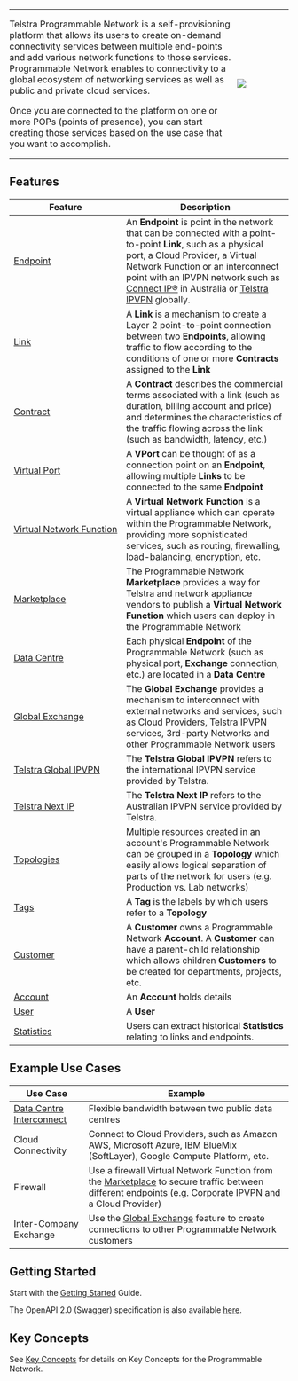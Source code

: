 <!-- Title: "Programmble Network API" -->

<table style="border:none;box-shadow:none;padding:0 0 0 0;margin:0">
<tr><td style="border:none;padding:0 0 0 0">
<p>Telstra Programmable Network is a self-provisioning platform that allows its users to create on-demand connectivity services between multiple end-points and add various network functions to those services. Programmable Network enables to connectivity to a global ecosystem of networking services as well as public and private cloud services.</p>
<p>Once you are connected to the platform on one or more POPs (points of presence), you can start creating those services based on the use case that you want to accomplish.</p>
</td>
<td style="width: 20%;border:none">
<img src="https://dev.telstra.com/sites/default/files/programmable%20network%20logo-FF.png">
</td></tr></table>

## Features

| Feature | Description |
| --- | --- |
| [Endpoint](https://dev.telstra.com/content/key-concepts-tpn#endpoint) | An **Endpoint** is point in the network that can be connected with a point-to-point **Link**, such as a physical port, a Cloud Provider, a Virtual Network Function or an interconnect point with an IPVPN network such as [Connect IP&reg;](https://www.telstra.com.au/business-enterprise/solutions/network-services/networks/vpn) in Australia or [Telstra IPVPN](https://www.telstraglobal.com/products/connectivity/virtual-private-networks/ipvpn) globally. |
| [Link](https://dev.telstra.com/content/key-concepts-tpn#link) | A **Link** is a mechanism to create a Layer 2 point-to-point connection between two **Endpoints**, allowing traffic to flow according to the conditions of one or more **Contracts** assigned to the **Link** |
| [Contract](https://dev.telstra.com/content/key-concepts-tpn#contract) | A **Contract** describes the commercial terms associated with a link (such as duration, billing account and price) and determines the characteristics of the traffic flowing across the link (such as bandwidth, latency, etc.) |
| [Virtual Port](https://dev.telstra.com/content/key-concepts-tpn#virtualportvport) | A **VPort** can be thought of as a connection point on an **Endpoint**, allowing multiple **Links** to be connected to the same **Endpoint** |
| [Virtual&nbsp;Network&nbsp;Function](https://dev.telstra.com/content/key-concepts-tpn#virtualnetworkfunctionmarketplace) | A **Virtual Network Function** is a virtual appliance which can operate within the Programmable Network, providing more sophisticated services, such as routing, firewalling, load-balancing, encryption, etc. |
| [Marketplace](https://dev.telstra.com/content/key-concepts-tpn#virtualnetworkfunctionmarketplace) | The Programmable Network **Marketplace** provides a way for Telstra and network appliance vendors to publish a **Virtual Network Function** which users can deploy in the Programmable Network |
| [Data Centre](https://dev.telstra.com/content/key-concepts-tpn#datacentre) | Each physical **Endpoint** of the Programmable Network (such as physical port, **Exchange** connection, etc.) are located in a **Data Centre** |
| [Global Exchange](https://dev.telstra.com/content/key-concepts-tpn#globalexchange) | The **Global Exchange** provides a mechanism to interconnect with external networks and services, such as Cloud Providers, Telstra IPVPN services, 3rd-party Networks and other Programmable Network users |
| [Telstra Global IPVPN](https://dev.telstra.com/content/key-concepts-tpn#telstraglobalipvpn) | The **Telstra Global IPVPN** refers to the international IPVPN service provided by Telstra. |
| [Telstra Next IP](https://dev.telstra.com/content/key-concepts-tpn#telstranextip) | The **Telstra Next IP** refers to the Australian IPVPN service provided by Telstra. |
| [Topologies](https://dev.telstra.com/content/key-concepts-tpn#topologyandtag) | Multiple resources created in an account's Programmable Network can be grouped in a **Topology** which easily allows logical separation of parts of the network for users (e.g. Production vs. Lab networks) |
| [Tags](https://dev.telstra.com/content/key-concepts-tpn#topologyandtag) | A **Tag** is the labels by which users refer to a **Topology** |
| [Customer](https://dev.telstra.com/content/key-concepts-tpn#customeruseraccount) | A **Customer** owns a Programmable Network **Account**. A **Customer** can have a parent-child relationship which allows children **Customers** to be created for departments, projects, etc. |
| [Account](https://dev.telstra.com/content/key-concepts-tpn#customeruseraccount) | An **Account** holds details  |
| [User](https://dev.telstra.com/content/key-concepts-tpn#customeruseraccount) | A **User**  |
| [Statistics](https://dev.telstra.com/content/key-concepts-tpn#statistics) | Users can extract historical **Statistics** relating to links and endpoints. |

## Example Use Cases

| Use Case | Example |
| --- | --- |
| [Data Centre Interconnect](https://dev.telstra.com/content/examples-tpn#datacentreinterconnect) | Flexible bandwidth between two public data centres |
| Cloud Connectivity | Connect to Cloud Providers, such as Amazon AWS, Microsoft Azure, IBM BlueMix (SoftLayer), Google Compute Platform, etc. |
| Firewall | Use a firewall Virtual Network Function from the [Marketplace](https://dev.telstra.com/content/key-concepts-tpn#virtual-network-functions-marketplace) to secure traffic between different endpoints (e.g. Corporate IPVPN and a Cloud Provider) |
| Inter-Company Exchange | Use the [Global Exchange](https://dev.telstra.com/content/key-concepts-tpn#global-exchange) feature to create connections to other Programmable Network customers |

<!--
| [Cloud Connectivity](https://dev.telstra.com/content/examples-tpn#cloudconnectivity) | Connect to Cloud Providers, such as Amazon AWS, Microsoft Azure, IBM BlueMix (SoftLayer), Google Compute Platform, etc. |
| [Firewall](https://dev.telstra.com/content/examples-tpn#firewall) | Use a firewall Virtual Network Function from the [Marketplace](https://dev.telstra.com/content/key-concepts-tpn#virtual-network-functions-marketplace) to secure traffic between different endpoints (e.g. Corporate IPVPN and a Cloud Provider) |
| [Inter-Company Exchange](https://dev.telstra.com/content/examples-tpn#intercompanyexchange) | Use the [Global Exchange](https://dev.telstra.com/content/key-concepts-tpn#global-exchange) feature to create connections to other Programmable Network customers | -->

## Getting Started

Start with the [Getting Started](https://dev.telstra.com/content/getting-started-tpn) Guide.

The OpenAPI 2.0 (Swagger) specification is also available [here](https://dev.telstra.com/content/openapi-30-specification-tpn).

## Key Concepts
See [Key Concepts](https://dev.telstra.com/content/key-concepts-tpn) for details on Key Concepts for the Programmable Network.
<!-- TODO: maybe put an overview diagram here? -->
